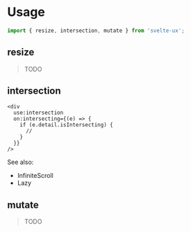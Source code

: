 <script lang="ts">
	import { subDays, subMonths } from 'date-fns';

	import Preview from '$lib/components/Preview.svelte';

	import { resize, intersection, mutate } from '$lib/actions/observer';
</script>

<h1>Usage</h1>

```js
import { resize, intersection, mutate } from 'svelte-ux';
```

<h2>resize</h2>

> TODO

<h2>intersection</h2>

```svelte
<div
  use:intersection
  on:intersecting={(e) => {
    if (e.detail.isIntersecting) {
      //
    }
  }}
/>
```

See also:

- InfiniteScroll
- Lazy

<h2>mutate</h2>

> TODO
